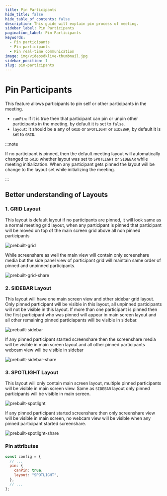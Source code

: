 ```yaml
---
title: Pin Participants
hide_title: false
hide_table_of_contents: false
description: This guide will explain pin process of meeting.
sidebar_label: Pin Participants
pagination_label: Pin Participants
keywords:
  - Pin participants
  - Pin participants
  - Pin real-time communication
image: img/videosdklive-thumbnail.jpg
sidebar_position: 1
slug: pin-participants
---
```


# Pin Participants

This feature allows participants to pin self or other participants in the meeting.

- `canPin`: If it is true then that participant can pin or unpin other participants in the meeting, by default it is set to `false`.
- `layout`: It should be a any of `GRID` or `SPOTLIGHT` or `SIDEBAR`, by default it is set to `GRID`.

:::note

If no participant is pinned, then the default meeting layout will automatically changed to `GRID` whether layout was set to `SPOTLIGHT` or `SIDEBAR` while meeting initialization. When any participant gets pinned the layout will be change to the layout set while initializing the meeting.

:::

## Better understanding of Layouts

### 1. GRID Layout

This layout is default layout if no participants are pinned, it will look same as a normal meeting grid layout, when any participant is pinned that participant will be moved on top of the main screen grid above all non pinned participants

![prebuilt-grid](/img/prebuilt/prebuilt-grid.png)

While screenshare as well the main view will contain only screenshare media but the side panel view of participant grid will maintain same order of pinned and unpinned participants.

![prebuilt-grid-share](/img/prebuilt/prebuilt-grid-share.png)

### 2. SIDEBAR Layout

This layout will have one main screen view and other sidebar grid layout. Only pinned participant will be visible in this layout, all unpinned participants will not be visible in this layout. If more than one participant is pinned then the first participant who was pinned will appear in main screen layout and all other remaining pinned particiapants will be visible in sidebar.

![prebuilt-sidebar](/img/prebuilt/prebuilt-sidebar.png)

If any pinned participant started screenshare then the screenshare media will be visible in main screen layout and all other pinned participants webcam view will be visible in sidebar

![prebuilt-sidebar-share](/img/prebuilt/prebuilt-sidebar-share.png)

### 3. SPOTLIGHT Layout

This layout will only contain main screen layout, multiple pinned participants will be visible in main screen view. Same as `SIDEBAR` layout only pinned participants will be visible in main screen.

![prebuilt-spotlight](/img/prebuilt/prebuilt-spotlight.png)

If any pinned participant started screenshare then only screenshare view will be visible in main screen, no webcam view will be visible when any pinned participant started screenshare.

![prebuilt-spotlight-share](/img/prebuilt/prebuilt-spotlight-share.png)

### Pin attributes

```js title="index.html"
const config = {
  // ...
  pin: {
    canPin: true,
    layout: "SPOTLIGHT",
  },
  // ...
};
```
